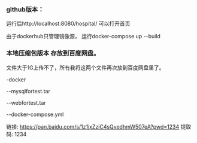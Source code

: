 ### github版本：

运行后http://localhost:8080/hospital/ 可以打开首页

由于dockerhub只管理镜像源， 运行docker-compose up --build

### 本地压缩包版本 存放到百度网盘。
文件大于1G上传不了，所有我将这两个文件再次放到百度网盘里了。

-docker

--mysqlfortest.tar

--webfortest.tar

--docker-compose.yml

链接: https://pan.baidu.com/s/1z1jxZziC4sQvedhmW507eA?pwd=1234 提取码: 1234 
